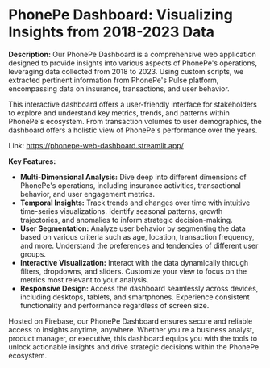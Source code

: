 ﻿# PhonePe Dashboard: Visualizing Insights from 2018-2023 Data

**Description:**
Our PhonePe Dashboard is a comprehensive web application designed to provide insights into various aspects of PhonePe's operations, leveraging data collected from 2018 to 2023. Using custom scripts, we extracted pertinent information from PhonePe's Pulse platform, encompassing data on insurance, transactions, and user behavior.

This interactive dashboard offers a user-friendly interface for stakeholders to explore and understand key metrics, trends, and patterns within PhonePe's ecosystem. From transaction volumes to user demographics, the dashboard offers a holistic view of PhonePe's performance over the years.

Link: https://phonepe-web-dashboard.streamlit.app/

**Key Features:**

- **Multi-Dimensional Analysis:** Dive deep into different dimensions of PhonePe's operations, including insurance activities, transactional behavior, and user engagement metrics.
- **Temporal Insights:** Track trends and changes over time with intuitive time-series visualizations. Identify seasonal patterns, growth trajectories, and anomalies to inform strategic decision-making.
- **User Segmentation:** Analyze user behavior by segmenting the data based on various criteria such as age, location, transaction frequency, and more. Understand the preferences and tendencies of different user groups.
- **Interactive Visualization:** Interact with the data dynamically through filters, dropdowns, and sliders. Customize your view to focus on the metrics most relevant to your analysis.
- **Responsive Design:** Access the dashboard seamlessly across devices, including desktops, tablets, and smartphones. Experience consistent functionality and performance regardless of screen size.

Hosted on Firebase, our PhonePe Dashboard ensures secure and reliable access to insights anytime, anywhere. Whether you're a business analyst, product manager, or executive, this dashboard equips you with the tools to unlock actionable insights and drive strategic decisions within the PhonePe ecosystem.

